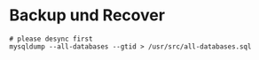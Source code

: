 # Backup und Recover 

```
# please desync first 
mysqldump --all-databases --gtid > /usr/src/all-databases.sql
```
